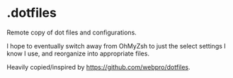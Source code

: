 # .dotfiles
Remote copy of dot files and configurations.

I hope to eventually switch away from OhMyZsh to just the select settings I know I use, and reorganize into appropriate files.

Heavily copied/inspired by https://github.com/webpro/dotfiles.
